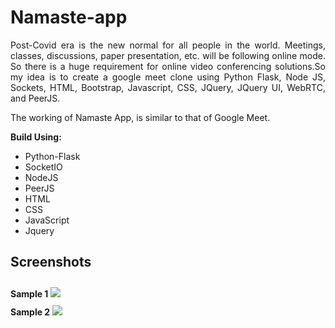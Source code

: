 # Namaste-app
<p style="text-align: justify">Post-Covid era is the new normal for all people in the world. Meetings, classes, discussions, paper presentation, etc. will be following online mode. So there is a huge requirement for online video conferencing solutions.So my idea is to create a google meet clone using Python Flask, Node JS, Sockets, HTML, Bootstrap, Javascript, CSS, JQuery, JQuery UI, WebRTC, and PeerJS.</p>
<p>The working  of Namaste App, is similar to that of Google Meet.</p>


**Build Using:**
* Python-Flask
* SocketIO
* NodeJS
* PeerJS
* HTML
* CSS
* JavaScript
* Jquery

## Screenshots

**Sample 1**
<img src="http://zateart.com/covidchart/samples/sample1.png" style="margin-top:10px">
<br>
**Sample 2**
<img src="http://zateart.com/covidchart/samples/sample2.png" style="margin-top:10px">
